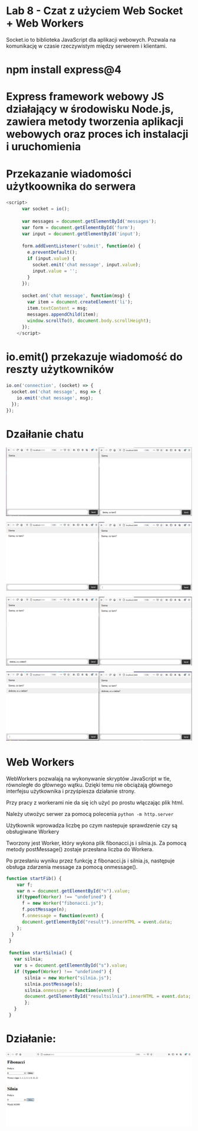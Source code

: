 # Lab 8 - Czat z użyciem Web Socket + Web Workers

Socket.io to biblioteka JavaScript dla aplikacji webowych.
Pozwala na komunikację w czasie rzeczywistym między serwerem i klientami.

# npm install express@4

# Express framework webowy JS działający w środowisku Node.js, zawiera metody tworzenia aplikacji webowych oraz proces ich instalacji i uruchomienia

# Przekazanie wiadomości użytkoownika do serwera

```javascript
<script>
      var socket = io();

      var messages = document.getElementById('messages');
      var form = document.getElementById('form');
      var input = document.getElementById('input');

      form.addEventListener('submit', function(e) {
        e.preventDefault();
        if (input.value) {
          socket.emit('chat message', input.value);
          input.value = '';
        }
      });

      socket.on('chat message', function(msg) {
        var item = document.createElement('li');
        item.textContent = msg;
        messages.appendChild(item);
        window.scrollTo(0, document.body.scrollHeight);
      });
    </script>
```

# io.emit() przekazuje wiadomość do reszty użytkowników

```javascript
io.on('connection', (socket) => {
  socket.on('chat message', msg => {
    io.emit('chat message', msg);
  });
});
```

# Dzaiłanie chatu

![App](https://github.com/EllwartDawid/aplikacje-internetowe-21788-185ic/blob/master/Laboratorium8/ss/pierwszy.PNG)

![App](https://github.com/EllwartDawid/aplikacje-internetowe-21788-185ic/blob/master/Laboratorium8/ss/drugi.PNG)

![App](https://github.com/EllwartDawid/aplikacje-internetowe-21788-185ic/blob/master/Laboratorium8/ss/trzeci.PNG)

![App](https://github.com/EllwartDawid/aplikacje-internetowe-21788-185ic/blob/master/Laboratorium8/ss/czwarty.PNG)

# Web Workers

WebWorkers pozwalają na wykonywanie skryptów JavaScript w tle, równoległe do głównego wątku.
Dzięki temu nie obciążają głównego interfejsu użytkownika i przyśpiesza działanie strony.

Przy pracy z workerami nie da się ich użyć po prostu włączając plik html.

Należy utwożyc serwer za pomocą polecenia `python -m http.server`

Użytkownik wprowadza liczbę po czym nastepuje sprawdzenie czy są obsługiwane Workery

Tworzony jest Worker, który wykona plik fibonacci.js i silnia.js. Za pomocą metody postMessage() zostaje przesłana liczba do Workera.

Po przesłaniu wyniku przez funkcję z fibonacci.js i silnia.js, następuje obsługa zdarzenia message za pomocą onmessage(). 


```javascript
function startFib() {
    var f;
    var n = document.getElementById("n").value;
    if(typeof(Worker) !== "undefined") {
      f = new Worker("fibonacci.js");
      f.postMessage(n);
      f.onmessage = function(event) {
      document.getElementById("result").innerHTML = event.data;
    };
  } 
 }

 function startSilnia() {
   var silnia;
   var s = document.getElementById("s").value;
   if (typeof(Worker) !== "undefined") {
       silnia = new Worker("silnia.js");
       silnia.postMessage(s);
       silnia.onmessage = function(event) {
       document.getElementById("resultsilnia").innerHTML = event.data;
       };
   } 
 }
```

# Działanie:

![App](https://github.com/EllwartDawid/aplikacje-internetowe-21788-185ic/blob/master/Laboratorium8/ss/webworkers.PNG)




